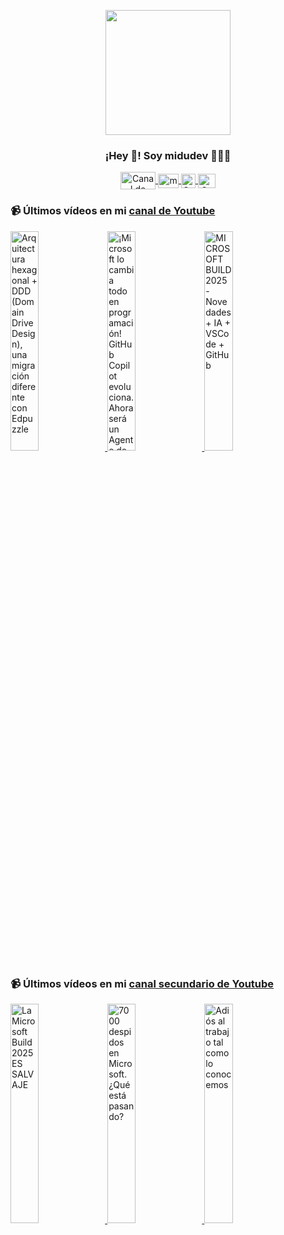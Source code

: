 <p align="center" width="300">
   <img align="center" width="200" src="https://user-images.githubusercontent.com/1561955/106762302-fda9de00-6635-11eb-99be-3ef744e60c0e.png" />
   <h3 align="center">¡Hey 👋! Soy midudev 👨🏻‍💻</h3>
</p>

<p align="center">
   <a href="https://twitch.tv/midudev" target="blank">
    <img align="center" src="https://upload.wikimedia.org/wikipedia/commons/c/ce/Twitch_logo_2019.svg" alt="Canal de Twitch de midudev" height="28px" width="56px" />
  </a>
  <span style="width: 8px;"> </span>
   <a href="https://youtube.com/midudev" target="blank">
    <img align="center" src="https://upload.wikimedia.org/wikipedia/commons/0/09/YouTube_full-color_icon_%282017%29.svg" alt="midudev" height="23px" width="33px" />
  </a>
  <span style="width: 8px;"> </span>
  <a href="https://instagram.com/midu.dev" target="blank">
    <img align="center" src="https://upload.wikimedia.org/wikipedia/commons/e/e7/Instagram_logo_2016.svg" alt="Canal de Instagram de midu.dev" height="23px" width="23px" />
  </a>
  <span style="width: 8px;"> </span>
  <a href="https://twitter.com/midudev" target="blank">
    <img align="center" src="https://upload.wikimedia.org/wikipedia/commons/thumb/6/6f/Logo_of_Twitter.svg/2491px-Logo_of_Twitter.svg.png" alt="Canal de Twitter de midudev" height="23px" width="28px" />
  </a>
</p>

### 📹 Últimos vídeos en mi [canal de Youtube](https://youtube.com/midudev?sub_confirmation=1)

<a href='https://youtu.be/wMj4GuvTwHI' target='_blank'>
  <img width='30%' src='https://img.youtube.com/vi/wMj4GuvTwHI/mqdefault.jpg' alt='Arquitectura hexagonal + DDD (Domain Drive Design), una migración diferente con Edpuzzle' />
</a>
<a href='https://youtu.be/86eFgnXVByc' target='_blank'>
  <img width='30%' src='https://img.youtube.com/vi/86eFgnXVByc/mqdefault.jpg' alt='¡Microsoft lo cambia todo en programación! GitHub Copilot evoluciona. Ahora será un Agente de código' />
</a>
<a href='https://youtu.be/RpBzgFWVZ7k' target='_blank'>
  <img width='30%' src='https://img.youtube.com/vi/RpBzgFWVZ7k/mqdefault.jpg' alt='MICROSOFT BUILD 2025 - Novedades + IA + VSCode + GitHub' />
</a>

### 📹 Últimos vídeos en mi [canal secundario de Youtube](https://youtube.com/midulive?sub_confirmation=1)

<a href='https://youtu.be/zOcsRF4JdSE' target='_blank'>
  <img width='30%' src='https://img.youtube.com/vi/zOcsRF4JdSE/mqdefault.jpg' alt='La Microsoft Build 2025 ES SALVAJE' />
</a>
<a href='https://youtu.be/CMDQWXHWT0E' target='_blank'>
  <img width='30%' src='https://img.youtube.com/vi/CMDQWXHWT0E/mqdefault.jpg' alt='7000 despidos en Microsoft. ¿Qué está pasando?' />
</a>
<a href='https://youtu.be/uZorXpO4FTc' target='_blank'>
  <img width='30%' src='https://img.youtube.com/vi/uZorXpO4FTc/mqdefault.jpg' alt='Adiós al trabajo tal como lo conocemos' />
</a>